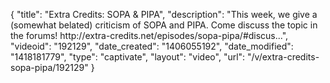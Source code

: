 {
    "title": "Extra Credits: SOPA & PIPA",
    "description": "This week, we give a (somewhat belated) criticism of SOPA and PIPA. Come discuss the topic in the forums! http:\/\/extra-credits.net\/episodes\/sopa-pipa\/#discus...",
    "videoid": "192129",
    "date_created": "1406055192",
    "date_modified": "1418181779",
    "type": "captivate",
    "layout": "video",
    "url": "\/v\/extra-credits-sopa-pipa\/192129"
}